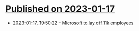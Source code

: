 # [Published on 2023-01-17](index.md)

* [2023-01-17, 19:50:22](https://news.ycombinator.com/item?id=34417750) - [Microsoft to lay off 11k employees](https://www.reuters.com/technology/microsoft-cut-thousands-jobs-sky-news-2023-01-17/)
